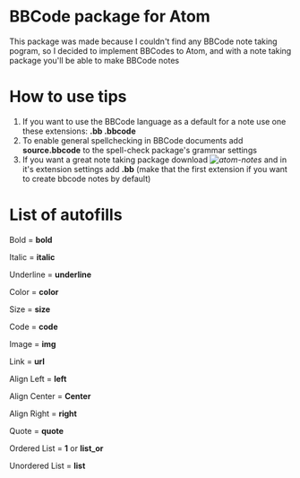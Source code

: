 # BBCode package for Atom
This package was made because I couldn't find any BBCode note taking pogram, so I decided to implement BBCodes to Atom, and with a note taking package you'll be able to make BBCode notes

# How to use tips
1. If you want to use the BBCode language as a default for a note use one these extensions: **.bb .bbcode**
2. To enable general spellchecking in BBCode documents add **source.bbcode** to the spell-check package's grammar settings
3. If you want a great note taking package download *![atom-notes](https://atom.io/packages/atom-notes)* and in it's extension settings add **.bb** (make that the first extension if you want to create bbcode notes by default)

# List of autofills
Bold = **bold**

Italic = **italic**

Underline = **underline**

Color = **color**

Size = **size**

Code = **code**

Image = **img**

Link = **url**

Align Left = **left**

Align Center = **Center**

Align Right = **right**

Quote = **quote**

Ordered List = **1** or **list_or**

Unordered List = **list**
